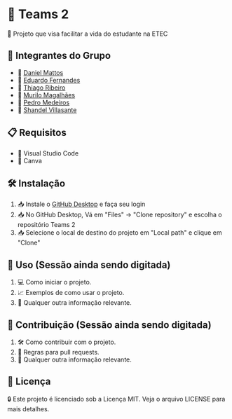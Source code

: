 # 🚀 Teams 2

📜 Projeto que visa facilitar a vida do estudante na ETEC

## 👥 Integrantes do Grupo

- 👤 [Daniel Mattos](https://github.com/DanielHMF)
- 👤 [Eduardo Fernandes](https://github.com/edudausp)
- 👤 [Thiago Ribeiro](https://github.com/thiagoConsta)
- 👤 [Murilo Magalhães](https://github.com/murimbo)
- 👤 [Pedro Medeiros](https://github.com/phmsantostts)
- 👤 [Shandel Villasante](https://github.com/Shandel-dev)

## 📋 Requisitos

- 🔧 Visual Studio Code
- 🔧 Canva

## 🛠️ Instalação
1. 📥 Instale o [GitHub Desktop](https://desktop.github.com/download/) e faça seu login
2. 📥 No GitHub Desktop, Vá em "Files" -> "Clone repository" e escolha o repositório Teams 2
3. 📥 Selecione o local de destino do projeto em "Local path" e clique em "Clone"

## 🚀 Uso (Sessão ainda sendo digitada)

1. 💻 Como iniciar o projeto.
2. 📈 Exemplos de como usar o projeto.
3. 📝 Qualquer outra informação relevante.

## 🤝 Contribuição (Sessão ainda sendo digitada)

1. 🛠️ Como contribuir com o projeto.
2. 📜 Regras para pull requests.
3. 📄 Qualquer outra informação relevante.

## 📄 Licença

🔒 Este projeto é licenciado sob a Licença MIT. Veja o arquivo LICENSE para mais detalhes.
